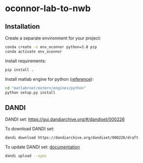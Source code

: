 # oconnor-lab-to-nwb


## Installation
Create a separate environment for your project:
```bash
conda create -n env_oconnor python=3.8 pip
conda activate env_oconnor
```

Install requirements:
```bash
pip install .
```

Install matlab engine for python ([reference](https://www.mathworks.com/help/matlab/matlab_external/install-the-matlab-engine-for-python.html)):
```bash
cd "matlabroot/extern/engines/python"
python setup.py install
```

## DANDI

DANDI set: https://gui.dandiarchive.org/#/dandiset/000226

To download DANDI set:
```bash
dandi download https://dandiarchive.org/dandiset/000226/draft
```

To update DANDI set: [documentation](https://www.dandiarchive.org/handbook/10_using_dandi/#uploading-a-dandiset)
```bash
dandi upload --sync
```